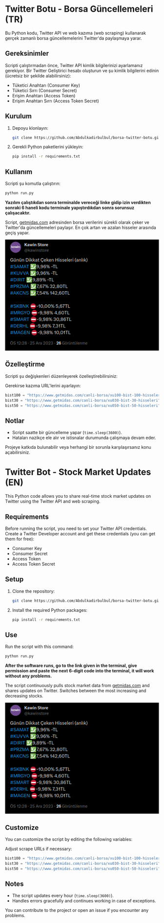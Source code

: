 # Twitter Botu - Borsa Güncellemeleri (TR)

Bu Python kodu, Twitter API ve web kazıma (web scraping) kullanarak gerçek zamanlı borsa güncellemelerini Twitter'da paylaşmaya yarar.

## Gereksinimler

Scripti çalıştırmadan önce, Twitter API kimlik bilgilerinizi ayarlamanız gerekiyor. Bir Twitter Geliştirici hesabı oluşturun ve şu kimlik bilgilerini edinin (ücretsiz bir şekilde alabilirsiniz):

- Tüketici Anahtarı (Consumer Key)
- Tüketici Sırrı (Consumer Secret)
- Erişim Anahtarı (Access Token)
- Erişim Anahtarı Sırrı (Access Token Secret)

## Kurulum

1. Depoyu klonlayın:

   ```bash
   git clone https://github.com/Abdulkadirbulbul/borsa-twitter-botu.git
   ```

2. Gerekli Python paketlerini yükleyin:

   ```bash
   pip install -r requirements.txt
   ```

## Kullanım

Scripti şu komutla çalıştırın:

```bash
python run.py
```

**Yazılım çalıştıkdan sonra terminalde vereceği linke gidip izin verdikten sonraki 6 haneli kodu terminale yapıştırdıkdan sonra sorunsuz çalışacaktır.**

Script, [getmidas.com](https://www.getmidas.com/canli-borsa/) adresinden borsa verilerini sürekli olarak çeker ve Twitter'da güncellemeleri paylaşır. En çok artan ve azalan hisseler arasında geçiş yapar.

![Örnek Çıktı](post.png)

## Özelleştirme

Scripti şu değişkenleri düzenleyerek özelleştirebilirsiniz:

Gerekirse kazıma URL'lerini ayarlayın:

```python
bist100 = "https://www.getmidas.com/canli-borsa/xu100-bist-100-hisseleri"
bist30 = "https://www.getmidas.com/canli-borsa/xu030-bist-30-hisseleri"
bist50 = "https://www.getmidas.com/canli-borsa/xu050-bist-50-hisseleri"
```

## Notlar

- Script saatte bir güncelleme yapar (`time.sleep(3600)`).
- Hataları nazikçe ele alır ve istisnalar durumunda çalışmaya devam eder.

Projeye katkıda bulunabilir veya herhangi bir sorunla karşılaşırsanız konu açabilirsiniz.

#

# Twitter Bot - Stock Market Updates (EN)

This Python code allows you to share real-time stock market updates on Twitter using the Twitter API and web scraping.

## Requirements

Before running the script, you need to set your Twitter API credentials. Create a Twitter Developer account and get these credentials (you can get them for free):

- Consumer Key
- Consumer Secret
- Access Token
- Access Token Secret

## Setup

1. Clone the repository:

   ```bash
   git clone https://github.com/Abdulkadirbulbul/borsa-twitter-botu.git
   ```

2. Install the required Python packages:

   ```bash
   pip install -r requirements.txt
   ```

## Use

Run the script with this command:

```bash
python run.py
```

**After the software runs, go to the link given in the terminal, give permission and paste the next 6-digit code into the terminal, it will work without any problems.**

The script continuously pulls stock market data from [getmidas.com](https://www.getmidas.com/canli-borsa/) and shares updates on Twitter. Switches between the most increasing and decreasing stocks.

![Örnek Çıktı](post.png)

## Customize

You can customize the script by editing the following variables:

Adjust scrape URLs if necessary:

```python
bist100 = "https://www.getmidas.com/canli-borsa/xu100-bist-100-hisseleri"
bist30 = "https://www.getmidas.com/canli-borsa/xu030-bist-30-hisseleri"
bist50 = "https://www.getmidas.com/canli-borsa/xu050-bist-50-hisseleri"
```

## Notes

- The script updates every hour (`time.sleep(3600)`).
- Handles errors gracefully and continues working in case of exceptions.

You can contribute to the project or open an issue if you encounter any problems.
